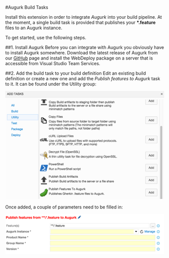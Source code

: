 #Augurk Build Tasks

Install this extension in order to integrate *Augurk* into your build pipeline. At the moment, a single build task is
provided that publishes your __*.feature__ files to an Augurk instance.

To get started, use the following steps.

##1. Install Augurk
Before you can integrate with Augurk you obviously have to install Augurk somewhere. Download the latest release of
Augurk from our [GitHub](https://github.com/marktaling/Augurk) page and install the WebDeploy package on a server that
is accessible from Visual Studio Team Services.

##2. Add the build task to your build definition
Edit an existing build definition or create a new one and add the *Publish features to Augurk* task to it. It can be found
under the Utility group:

![](img/PublishFeaturesToAugurk-AddTask.png)

Once added, a couple of parameters need to be filled in:

![](img/PublishFeaturesToAugurk-BuildTask.png)